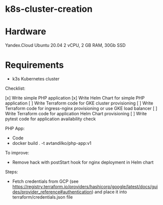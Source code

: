 # k8s-cluster-creation

# Hardware

Yandex.Cloud
Ubuntu 20.04
2 vCPU, 2 GB RAM, 30Gb SSD

# Requirements

* k3s Kubernetes cluster

Checklist:

[x] Write simple PHP application
[x] Write Helm Chart for simple PHP application
[ ] Write Terraform code for GKE cluster provisioning
[ ] Write Terraform code for ingress-nginx provisioning or use GKE load balancer
[ ] Write Terraform code for application Helm Chart provisioning
[ ] Write pytest code for application availability check


PHP App:

* Code
* docker build . -t avtandilko/php-app:v1

To improve:

* Remove hack with postStart hook for nginx deployment in Helm chart


Steps:

* Fetch credentials from GCP (see https://registry.terraform.io/providers/hashicorp/google/latest/docs/guides/provider_reference#authentication) and place it into terraform/credentials.json file
